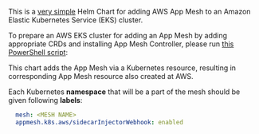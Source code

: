This is a [very simple](../mesh/chart/templates/mesh.yaml) Helm Chart for adding AWS App Mesh to an Amazon Elastic Kubernetes Service (EKS) cluster.

To prepare an AWS EKS cluster for adding an App Mesh by adding appropriate CRDs and installing App Mesh Controller, please run [this PowerShell script](https://github.com/aws-samples/eks-powershell-shortcuts/blob/main/src/App-Mesh-Controller-EKS-Installer.ps1):

This chart adds the App Mesh via a Kubernetes resource, resulting in corresponding App Mesh resource also created at AWS.

Each Kubernetes **namespace** that will be a part of the mesh should be given following **labels**:
```yaml
  mesh: <MESH NAME>
  appmesh.k8s.aws/sidecarInjectorWebhook: enabled
```

